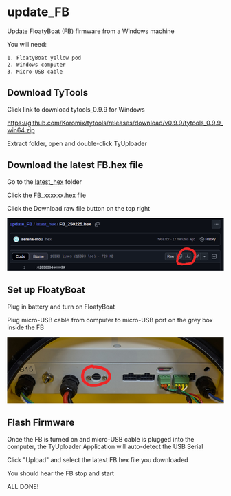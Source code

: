 # update_FB
Update FloatyBoat (FB) firmware from a Windows machine

You will need:

    1. FloatyBoat yellow pod
    2. Windows computer
    3. Micro-USB cable

## Download TyTools

Click link to download tytools_0.9.9 for Windows

https://github.com/Koromix/tytools/releases/download/v0.9.9/tytools_0.9.9_win64.zip

Extract folder, open and double-click TyUploader

## Download the latest FB.hex file

Go to the [latest_hex](latest_hex) folder 

Click the FB_xxxxxx.hex file 

Click the Download raw file button on the top right

![Download raw button](imgs/DL_hex.png)

## Set up FloatyBoat

Plug in battery and turn on FloatyBoat

Plug micro-USB cable from computer to micro-USB port on the grey box inside the FB

![Micro-USB port](imgs/micro_USB.jpg)

## Flash Firmware

Once the FB is turned on and micro-USB cable is plugged into the computer, the TyUploader Application will auto-detect the USB Serial

Click "Upload" and select the latest FB.hex file you downloaded

You should hear the FB stop and start

ALL DONE!  